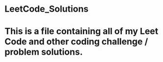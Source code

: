 # LeetCode_Solutions

# This is a file containing all of my Leet Code and other coding challenge / problem solutions.

